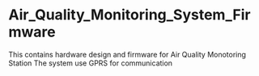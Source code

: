 # Air_Quality_Monitoring_System_Firmware
This contains hardware design and firmware for Air Quality Monotoring Station
The system use GPRS for communication

